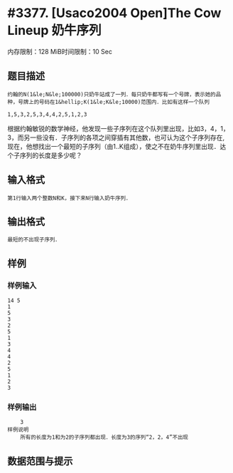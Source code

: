 # #3377. [Usaco2004 Open]The Cow Lineup 奶牛序列

内存限制：128 MiB时间限制：10 Sec

## 题目描述

    约翰的N(1&le;N&le;100000)只奶牛站成了一列．每只奶牛都写有一个号牌，表示她的品种，号牌上的号码在1&hellip;K(1&le;K&le;10000)范围内．比如有这样一个队列

    1,5,3,2,5,3,4,4,2,5,1,2,3

根据约翰敏锐的数学神经，他发现一些子序列在这个队列里出现，比如3，4，1，3，而另一些没有．子序列的各项之间穿插有其他数，也可认为这个子序列存在, 现在，他想找出一个最短的子序列（由1..K组成），使之不在奶牛序列里出现．达个子序列的长度是多少呢？

## 输入格式

 

    第1行输入两个整数N和K，接下来N行输入奶牛序列．

## 输出格式

 

    最短的不出现子序列．

## 样例

### 样例输入

    
    14 5
    1
    5
    3
    2
    5
    1
    3
    4
    4
    2
    5
    1
    2
    3
     
    
    

### 样例输出

    
        3
    样例说明
        所有的长度为1和为2的子序列都出现．长度为3的序列“2，2，4”不出现
    

## 数据范围与提示
